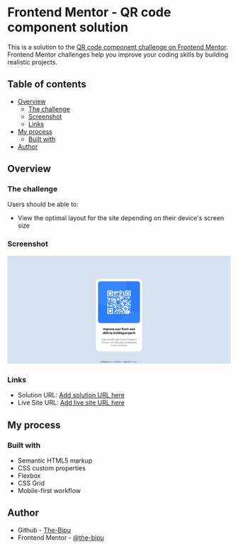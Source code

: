 # Frontend Mentor - QR code component solution

This is a solution to the [QR code component challenge on Frontend Mentor](https://www.frontendmentor.io/challenges/qr-code-component-iux_sIO_H). Frontend Mentor challenges help you improve your coding skills by building realistic projects. 

## Table of contents

- [Overview](#overview)
  - [The challenge](#the-challenge)
  - [Screenshot](#screenshot)
  - [Links](#links)
- [My process](#my-process)
  - [Built with](#built-with)
- [Author](#author)

## Overview

### The challenge

Users should be able to:

- View the optimal layout for the site depending on their device's screen size

### Screenshot

![](./screenshot.jpeg)

### Links

- Solution URL: [Add solution URL here](https://www.frontendmentor.io/solutions/qrcodecomponentmain-using-flex-qkWqWVU-wQ)
- Live Site URL: [Add live site URL here](https://the-bipu.github.io/QR-Code-Component/)

## My process

### Built with

- Semantic HTML5 markup
- CSS custom properties
- Flexbox
- CSS Grid
- Mobile-first workflow

## Author

- Github - [The-Bipu](https://github.com/the-bipu)
- Frontend Mentor - [@the-bipu](https://www.frontendmentor.io/profile/the-bipu)